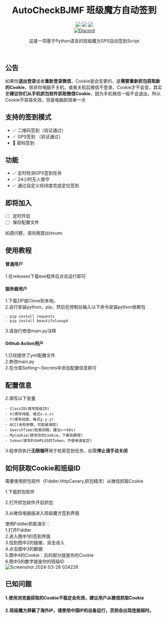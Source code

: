 <div align="center">
    <h1>AutoCheckBJMF 班级魔方自动签到</h1>
    <img src="https://img.shields.io/github/license/JasonYANG170/AutoCheckBJMF?label=License&style=for-the-badge">
    <img src="https://img.shields.io/github/commit-activity/w/JasonYANG170/AutoCheckBJMF?style=for-the-badge">
<img src="https://img.shields.io/github/languages/count/JasonYANG170/AutoCheckBJMF?logo=python&style=for-the-badge">
	<br>
    	<a href="https://discord.com/invite/az3ceRmgVe"><img alt="Discord" src="https://img.shields.io/discord/978108215499816980?style=social&logo=discord&label=echosec"></a>
  <br>

这是一项基于Python语言的班级魔方GPS自动签到Script
  
<br>

</div>

## 公告
如果你**退出登录**或者**重新登录微信**，Cookie是会变更的，是**需要重新抓包获取新的Cookie**，除非你电脑不关机，或者关机后微信不登录，Cookie才不会变，其实更**建议你们从手机抓包软件抓取微信Cookie**，因为手机微信一般不会退出，所以Cookie不容易失效，但是电脑抓简单一点
## 支持的签到模式  
- ✅ 二维码签到（验证通过）
- ✅ GPS签到  （验证通过）
- 🚧 密码签到  

## 功能
- ✅ 定时检测GPS签到任务
- ✅ 24小时无人值守
- ✅ 通过自定义经纬度完成定位签到  
## 即将加入
- [ ] 定时开启
- [ ] 保存配置文件

如遇问题，请向我提出issues
## 使用教程
#### 普通用户
1.在releases下载exe程序后点击运行即可
#### 服务器用户
1.下载ZIP或Clone到本地。  
2.自行安装python，pip，然后在控制台输入以下命令安装python依赖包  

    - pip install requests  
    - pip install beautifulsoup4

3.请自行修改main.py注释
#### Github Action用户
1.已经提供了yml配置文件  
2.修改main.py  
2.在仓库Setting～Secrets中添加配置信息即可  
## 配置信息
2.填写以下变量  

    - ClassID(填写班级ID)  
    - X(填写纬度，格式x.x.x)  
    - Y(填写经度，格式y.y.y)
    - ACC(未知参数，可能是海拔)  
    - SearchTime(检索间隔，建议>＝60s)  
    - MyCookie(填写你的Cookie，下面有教程)
    - token(填写PUSHPLUS的Token，不使用请留空)
   
3.程序将执行**无限循环**用于检索签到任务，如需**停止请手动关闭** 
## 如何获取Cookie和班级ID
需要使用抓包软件（Fiddler,HttpCanary,抓包精灵）从微信抓取Cookie  

1.下载抓包软件  

2.打开抓包软件开启抓包  

3.从微信电脑版进入班级魔方签到界面  


使用Fiddler抓取演示：  
1.打开Fiddler  
2.进入图中1的签到界面  
3.找到图中2的链接，双击进入  
4.点击图中3的数据  
5.图中4的Cookie：后的部分就是你的Cookie  
6.图中5的数字就是你的班级ID  
![Screenshot 2024-03-28 024226](https://github.com/JasonYANG170/AutoCheckBJMF/assets/39414350/6453fc70-f8a9-4336-8778-21a642424732)




## 已知问题
#### 1.使用浏览器获取的Cookie不稳定会失效，建议用户从微信抓取Cookie
#### 2.班级魔方屏蔽了海外IP，请使用中国IP的设备运行，否则会出现连接超时。




